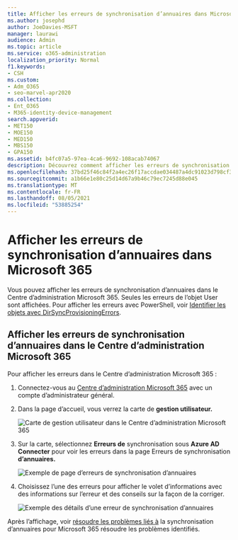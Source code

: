 ```yaml
---
title: Afficher les erreurs de synchronisation d’annuaires dans Microsoft 365
ms.author: josephd
author: JoeDavies-MSFT
manager: laurawi
audience: Admin
ms.topic: article
ms.service: o365-administration
localization_priority: Normal
f1.keywords:
- CSH
ms.custom:
- Adm_O365
- seo-marvel-apr2020
ms.collection:
- Ent_O365
- M365-identity-device-management
search.appverid:
- MET150
- MOE150
- MED150
- MBS150
- GPA150
ms.assetid: b4fc07a5-97ea-4ca6-9692-108acab74067
description: Découvrez comment afficher les erreurs de synchronisation d’annuaires et les correctifs possibles dans Centre d’administration Microsoft 365.
ms.openlocfilehash: 37bd25f46c84f2a4ec26f17accdae034487a4dc91023d798cf3459941136c0a6
ms.sourcegitcommit: a1b66e1e80c25d14d67a9b46c79ec7245d88e045
ms.translationtype: MT
ms.contentlocale: fr-FR
ms.lasthandoff: 08/05/2021
ms.locfileid: "53885254"
---
```

# <a name="view-directory-synchronization-errors-in-microsoft-365"></a>Afficher les erreurs de synchronisation d’annuaires dans Microsoft 365

Vous pouvez afficher les erreurs de synchronisation d’annuaires dans le Centre d’administration Microsoft 365. Seules les erreurs de l’objet User sont affichées. Pour afficher les erreurs avec PowerShell, voir [Identifier les objets avec DirSyncProvisioningErrors](/azure/active-directory/hybrid/how-to-connect-syncservice-duplicate-attribute-resiliency).

## <a name="view-directory-synchronization-errors-in-the-microsoft-365-admin-center"></a>Afficher les erreurs de synchronisation d’annuaires dans le Centre d’administration Microsoft 365

Pour afficher les erreurs dans le Centre d’administration Microsoft 365 :
  
1. Connectez-vous au [Centre d’administration Microsoft 365](https://admin.microsoft.com) avec un compte d’administrateur général. 
    
2. Dans  la page d’accueil, vous verrez la carte de **gestion utilisateur.** 
    
    ![Carte de gestion utilisateur dans le Centre d’administration Microsoft 365](../media/060006e9-de61-49d5-8979-e77cda198e71.png)
  
3. Sur la carte, sélectionnez **Erreurs de** synchronisation sous **Azure AD Connecter** pour voir les erreurs dans la page Erreurs de synchronisation **d’annuaires.**   
    
    ![Exemple de page d’erreurs de synchronisation d’annuaires](../media/882094a3-80d3-4aae-b90b-78b27047974c.png)

4. Choisissez l’une des erreurs pour afficher le volet d’informations avec des informations sur l’erreur et des conseils sur la façon de la corriger.

   ![Exemple des détails d’une erreur de synchronisation d’annuaires](../media/a6e302d4-6be7-4e3a-b4b5-81c5a2c02952.png)
  
Après l’affichage, voir [résoudre les problèmes liés à](fix-problems-with-directory-synchronization.md) la synchronisation d’annuaires pour Microsoft 365 résoudre les problèmes identifiés.